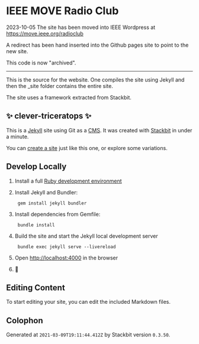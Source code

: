 # IEEE MOVE Radio Club

2023-10-05 The site has been moved into IEEE Wordpress at https://move.ieee.org/radioclub

A redirect has been hand inserted into the Github pages site to point to the new site.

This code is now "archived".

---

This is the source for the website.  One compiles the site using Jekyll and then the _site folder contains the entire site.

The site uses a framework extracted from Stackbit.

## ✨ clever-triceratops ✨

This is a [Jekyll](https://jekyllrb.com) site using Git as a [CMS](https://en.wikipedia.org/wiki/Content_management_system). It was created with [Stackbit](https://www.stackbit.com?utm_source=project-readme&utm_medium=referral&utm_campaign=user_themes) in under a minute.

You can [create a site](https://app.stackbit.com/create?theme=https://github.com/stackbithq/stackbit-theme-libris&utm_source=project-readme&utm_medium=referral&utm_campaign=user_themes) just like this one, or explore some variations.

## Develop Locally

1. Install a full [Ruby development environment](https://jekyllrb.com/docs/installation/)

1. Install Jekyll and Bundler:

        gem install jekyll bundler

1. Install dependencies from Gemfile:

        bundle install



1. Build the site and start the Jekyll local development server

        bundle exec jekyll serve --livereload

1. Open [http://localhost:4000](http://localhost:4000) in the browser

1. 🎉

## Editing Content

To start editing your site, you can edit the included Markdown files.

## Colophon

Generated at `2021-03-09T19:11:44.412Z` by Stackbit version `0.3.50`.